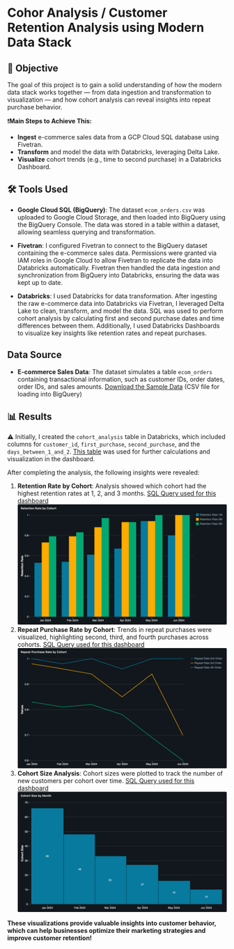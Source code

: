 # Cohor Analysis / Customer Retention Analysis using Modern Data Stack

## 🎯 Objective
The goal of this project is to gain a solid understanding of how the modern data stack works together — from data ingestion and transformation to visualization — and how cohort analysis can reveal insights into repeat purchase behavior.  

❗**Main Steps to Achieve This:**
- **Ingest** e-commerce sales data from a GCP Cloud SQL database using Fivetran.
- **Transform** and model the data with Databricks, leveraging Delta Lake.
- **Visualize** cohort trends (e.g., time to second purchase) in a Databricks Dashboard.

## 🛠️ Tools Used
- **Google Cloud SQL (BigQuery)**: The dataset `ecom_orders.csv` was uploaded to Google Cloud Storage, and then loaded into BigQuery using the BigQuery Console. The data was stored in a table within a dataset, allowing seamless querying and transformation.
  
- **Fivetran**: I configured Fivetran to connect to the BigQuery dataset containing the e-commerce sales data. Permissions were granted via IAM roles in Google Cloud to allow Fivetran to replicate the data into Databricks automatically. Fivetran then handled the data ingestion and synchronization from BigQuery into Databricks, ensuring the data was kept up to date.

- **Databricks**: I used Databricks for data transformation. After ingesting the raw e-commerce data into Databricks via Fivetran, I leveraged Delta Lake to clean, transform, and model the data. SQL was used to perform cohort analysis by calculating first and second purchase dates and time differences between them. Additionally, I used Databricks Dashboards to visualize key insights like retention rates and repeat purchases.

## Data Source
- **E-commerce Sales Data**: The dataset simulates a table `ecom_orders` containing transactional information, such as customer IDs, order dates, order IDs, and sales amounts. [Download the Sample Data](CSV_Files/ecom_orders.csv) (CSV file for loading into BigQuery)

## 📊 Results  
⚠️ Initially, I created the `cohort_analysis` table in Databricks, which included columns for `customer_id`, `first_purchase`, `second_purchase`, and the `days_between_1_and_2`. [This table](CSV_Files/cohort_analysis.csv) was used for further calculations and visualization in the dashboard.  
  
After completing the analysis, the following insights were revealed:
1. **Retention Rate by Cohort**: Analysis showed which cohort had the highest retention rates at 1, 2, and 3 months. [SQL Query used for this dashboard](SQL_Files/retention_rate_by_cohort.sql)
   ![Retention Rate by Cohort](PNG_Files/Retention_Rate_by_Cohort.png)
2. **Repeat Purchase Rate by Cohort**: Trends in repeat purchases were visualized, highlighting second, third, and fourth purchases across cohorts. [SQL Query used for this dashboard](SQL_Files/repeat_purchase_rate_by_cohort.sql)
   ![Repeat Purchase Rate by Cohort](PNG_Files/Repeat_Purchase_Rate_by_Cohort.png)
3. **Cohort Size Analysis**: Cohort sizes were plotted to track the number of new customers per cohort over time. [SQL Query used for this dashboard](SQL_Files/cohort_size_by_month.sql)
   ![Cohort Size by Month](PNG_Files/Cohort_Size_by_Month.png)

**These visualizations provide valuable insights into customer behavior, which can help businesses optimize their marketing strategies and improve customer retention!**
